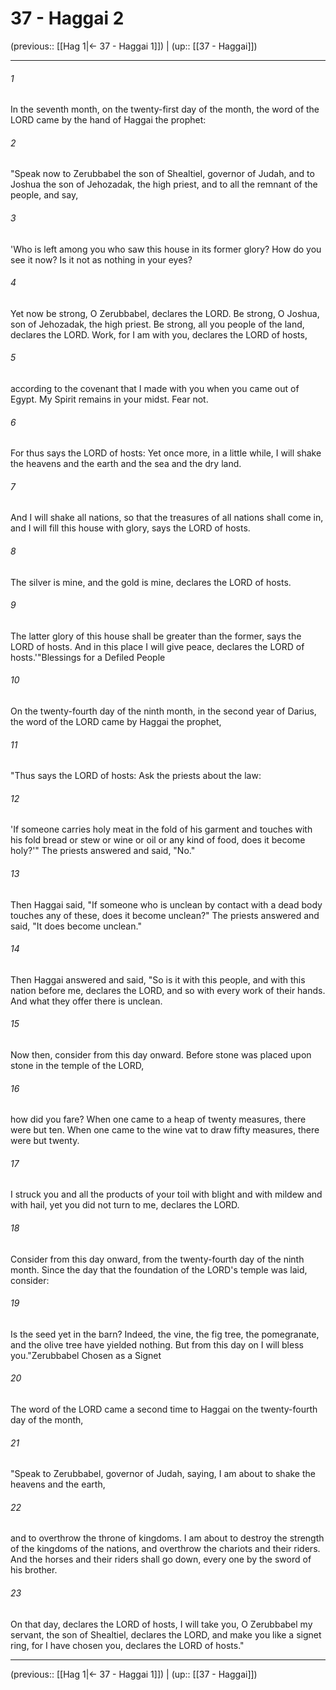 # 37 - Haggai 2

(previous:: [[Hag 1|← 37 - Haggai 1]]) | (up:: [[37 - Haggai]])

***


###### 1 
In the seventh month, on the twenty-first day of the month, the word of the LORD came by the hand of Haggai the prophet: 

###### 2 
"Speak now to Zerubbabel the son of Shealtiel, governor of Judah, and to Joshua the son of Jehozadak, the high priest, and to all the remnant of the people, and say, 

###### 3 
'Who is left among you who saw this house in its former glory? How do you see it now? Is it not as nothing in your eyes? 

###### 4 
Yet now be strong, O Zerubbabel, declares the LORD. Be strong, O Joshua, son of Jehozadak, the high priest. Be strong, all you people of the land, declares the LORD. Work, for I am with you, declares the LORD of hosts, 

###### 5 
according to the covenant that I made with you when you came out of Egypt. My Spirit remains in your midst. Fear not. 

###### 6 
For thus says the LORD of hosts: Yet once more, in a little while, I will shake the heavens and the earth and the sea and the dry land. 

###### 7 
And I will shake all nations, so that the treasures of all nations shall come in, and I will fill this house with glory, says the LORD of hosts. 

###### 8 
The silver is mine, and the gold is mine, declares the LORD of hosts. 

###### 9 
The latter glory of this house shall be greater than the former, says the LORD of hosts. And in this place I will give peace, declares the LORD of hosts.'"Blessings for a Defiled People 

###### 10 
On the twenty-fourth day of the ninth month, in the second year of Darius, the word of the LORD came by Haggai the prophet, 

###### 11 
"Thus says the LORD of hosts: Ask the priests about the law: 

###### 12 
'If someone carries holy meat in the fold of his garment and touches with his fold bread or stew or wine or oil or any kind of food, does it become holy?'" The priests answered and said, "No." 

###### 13 
Then Haggai said, "If someone who is unclean by contact with a dead body touches any of these, does it become unclean?" The priests answered and said, "It does become unclean." 

###### 14 
Then Haggai answered and said, "So is it with this people, and with this nation before me, declares the LORD, and so with every work of their hands. And what they offer there is unclean. 

###### 15 
Now then, consider from this day onward. Before stone was placed upon stone in the temple of the LORD, 

###### 16 
how did you fare? When one came to a heap of twenty measures, there were but ten. When one came to the wine vat to draw fifty measures, there were but twenty. 

###### 17 
I struck you and all the products of your toil with blight and with mildew and with hail, yet you did not turn to me, declares the LORD. 

###### 18 
Consider from this day onward, from the twenty-fourth day of the ninth month. Since the day that the foundation of the LORD's temple was laid, consider: 

###### 19 
Is the seed yet in the barn? Indeed, the vine, the fig tree, the pomegranate, and the olive tree have yielded nothing. But from this day on I will bless you."Zerubbabel Chosen as a Signet 

###### 20 
The word of the LORD came a second time to Haggai on the twenty-fourth day of the month, 

###### 21 
"Speak to Zerubbabel, governor of Judah, saying, I am about to shake the heavens and the earth, 

###### 22 
and to overthrow the throne of kingdoms. I am about to destroy the strength of the kingdoms of the nations, and overthrow the chariots and their riders. And the horses and their riders shall go down, every one by the sword of his brother. 

###### 23 
On that day, declares the LORD of hosts, I will take you, O Zerubbabel my servant, the son of Shealtiel, declares the LORD, and make you like a signet ring, for I have chosen you, declares the LORD of hosts."

***

(previous:: [[Hag 1|← 37 - Haggai 1]]) | (up:: [[37 - Haggai]])
